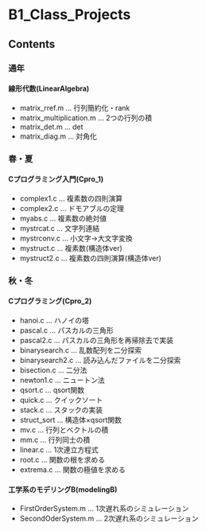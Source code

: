 # B1_Class_Projects
## Contents
### 通年
#### 線形代数(LinearAlgebra)
- matrix_rref.m ... 行列簡約化・rank
- matrix_multiplication.m ... 2つの行列の積
- matrix_det.m ... det
- matrix_diag.m ... 対角化
### 春・夏
#### Cプログラミング入門(Cpro_1)
- complex1.c ... 複素数の四則演算
- complex2.c ... ドモアブルの定理
- myabs.c ... 複素数の絶対値
- mystrcat.c ... 文字列連結
- mystrconv.c ... 小文字→大文字変換
- mystruct.c ... 複素数(構造体ver)
- mystruct2.c ... 複素数の四則演算(構造体ver)
### 秋・冬
#### Cプログラミング(Cpro_2)
- hanoi.c ... ハノイの塔
- pascal.c ... パスカルの三角形
- pascal2.c ... パスカルの三角形を再帰除去で実装
- binarysearch.c ... 乱数配列を二分探索
- binarysearch2.c ... 読み込んだファイルを二分探索
- bisection.c ... 二分法
- newton1.c ... ニュートン法
- qsort.c ... qsort関数
- quick.c ... クイックソート
- stack.c ... スタックの実装
- struct_sort ... 構造体×qsort関数
- mv.c ... 行列とベクトルの積
- mm.c ... 行列同士の積
- linear.c ... 1次連立方程式
- root.c ... 関数の根を求める
- extrema.c ... 関数の極値を求める
#### 工学系のモデリングB(modelingB)
- FirstOrderSystem.m ... 1次遅れ系のシミュレーション
- SecondOderSystem.m ... 2次遅れ系のシミュレーション
